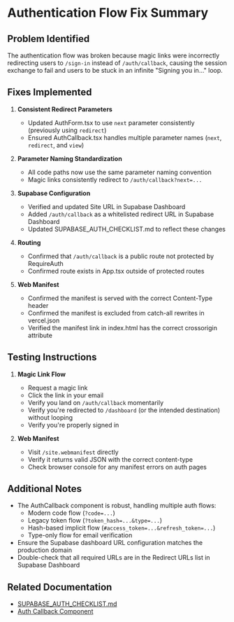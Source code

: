 # Authentication Flow Fix Summary

## Problem Identified

The authentication flow was broken because magic links were incorrectly redirecting users to `/sign-in` instead of `/auth/callback`, causing the session exchange to fail and users to be stuck in an infinite "Signing you in..." loop.

## Fixes Implemented

1. **Consistent Redirect Parameters**
   - Updated AuthForm.tsx to use `next` parameter consistently (previously using `redirect`)
   - Ensured AuthCallback.tsx handles multiple parameter names (`next`, `redirect`, and `view`)
2. **Parameter Naming Standardization**
   - All code paths now use the same parameter naming convention
   - Magic links consistently redirect to `/auth/callback?next=...`
3. **Supabase Configuration**
   - Verified and updated Site URL in Supabase Dashboard
   - Added `/auth/callback` as a whitelisted redirect URL in Supabase Dashboard
   - Updated SUPABASE_AUTH_CHECKLIST.md to reflect these changes

4. **Routing**
   - Confirmed that `/auth/callback` is a public route not protected by RequireAuth
   - Confirmed route exists in App.tsx outside of protected routes

5. **Web Manifest**
   - Confirmed the manifest is served with the correct Content-Type header
   - Confirmed the manifest is excluded from catch-all rewrites in vercel.json
   - Verified the manifest link in index.html has the correct crossorigin attribute

## Testing Instructions

1. **Magic Link Flow**
   - Request a magic link
   - Click the link in your email
   - Verify you land on `/auth/callback` momentarily
   - Verify you're redirected to `/dashboard` (or the intended destination) without looping
   - Verify you're properly signed in

2. **Web Manifest**
   - Visit `/site.webmanifest` directly
   - Verify it returns valid JSON with the correct content-type
   - Check browser console for any manifest errors on auth pages

## Additional Notes

- The AuthCallback component is robust, handling multiple auth flows:
  - Modern code flow (`?code=...`)
  - Legacy token flow (`?token_hash=...&type=...`)
  - Hash-based implicit flow (`#access_token=...&refresh_token=...`)
  - Type-only flow for email verification
- Ensure the Supabase dashboard URL configuration matches the production domain
- Double-check that all required URLs are in the Redirect URLs list in Supabase Dashboard

## Related Documentation

- [SUPABASE_AUTH_CHECKLIST.md](/SUPABASE_AUTH_CHECKLIST.md)
- [Auth Callback Component](/src/pages/AuthCallback.tsx)
